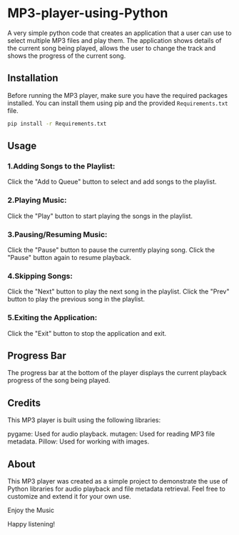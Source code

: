 # MP3-player-using-Python

A very simple python code that creates an application that a user can use to select multiple MP3 files and play them. The 
application shows details of the current song being played, allows the user to change the track and shows the progress of the current song.

## Installation

Before running the MP3 player, make sure you have the required packages installed. You can install them using pip and the provided `Requirements.txt` file.

```bash
pip install -r Requirements.txt
```
## Usage

### 1.Adding Songs to the Playlist:
Click the "Add to Queue" button to select and add songs to the playlist.

### 2.Playing Music:
Click the "Play" button to start playing the songs in the playlist.

### 3.Pausing/Resuming Music:
Click the "Pause" button to pause the currently playing song.
Click the "Pause" button again to resume playback.

### 4.Skipping Songs:
Click the "Next" button to play the next song in the playlist.
Click the "Prev" button to play the previous song in the playlist.

### 5.Exiting the Application:
Click the "Exit" button to stop the application and exit.

## Progress Bar
The progress bar at the bottom of the player displays the current playback progress of the song being played.

## Credits
This MP3 player is built using the following libraries:

pygame: Used for audio playback.
mutagen: Used for reading MP3 file metadata.
Pillow: Used for working with images.

## About
This MP3 player was created as a simple project to demonstrate the use of Python libraries for audio playback and file metadata retrieval. Feel free to customize and extend it for your own use.

Enjoy the Music

Happy listening!